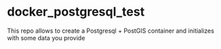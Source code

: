 # docker_postgresql_test
This repo allows to create a Postgresql + PostGIS container and initializes with some data you provide
